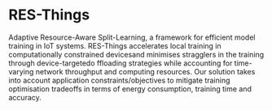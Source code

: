 # RES-Things
Adaptive  Resource-Aware  Split-Learning,  a  framework for efficient model  training in IoT systems. RES-Things accelerates local training in computationally constrained devicesand minimises stragglers in the training through device-targetedo ffloading  strategies  while  accounting  for  time-varying  network throughput  and  computing  resources.  Our  solution  takes  into account  application  constraints/objectives  to  mitigate  training optimisation tradeoffs  in  terms of  energy  consumption,  training  time  and  accuracy.
